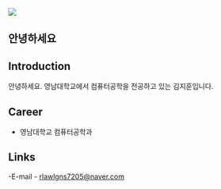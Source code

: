 <a href="https://wakatime.com"><img src="https://wakatime.com/share/@3368316b-79b7-471c-b1b0-78b5bccdd473/b9eb3bac-c402-4527-85b4-acf4e8dce739.png" /></a>

## 안녕하세요

## Introduction
안녕하세요.
영남대학교에서 컴퓨터공학을 전공하고 있는 김지훈입니다.



## Career
- 영남대학교 컴퓨터공학과


## Links
-E-mail - rlawlgns7205@naver.com


